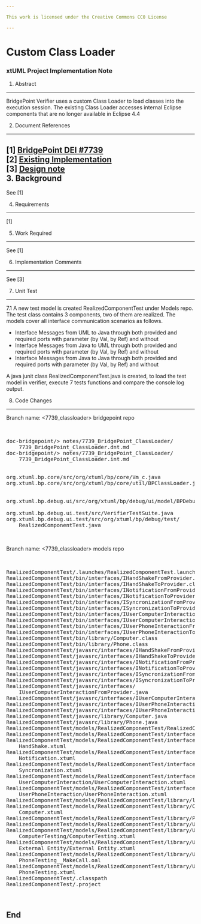 ```yaml
---

This work is licensed under the Creative Commons CC0 License

---
```


# Custom Class Loader
### xtUML Project Implementation Note


1. Abstract
-----------
BridgePoint Verifier uses a custom Class Loader to load classes into the execution
session. The existing Class Loader accesses internal Eclipse components that are
no longer available in Eclipse 4.4

2. Document References
----------------------
[1] [BridgePoint DEI #7739](https://support.onefact.net/redmine/issues/7739)   
[2] [Existing Implementation](bridgepoint/src/org.xtuml.bp.core/src/org/xtuml/bp/core/util/BPClassLoader.java)  
[3] [Design note](https://github.com/nmohamad/bridgepoint/blob/7739_classloader/doc-bridgepoint/notes/7739_BridgePoint_ClassLoader/7739_BridgePoint_ClassLoader.dnt.md)  
3. Background
-------------
See [1]

4. Requirements
---------------
[1]

5. Work Required
----------------
See [1]

6. Implementation Comments
--------------------------
See [3]

7. Unit Test
------------
7.1 A new test model is created RealizedComponentTest under Models repo. The 
test class contains 3 components, two of them are realized. The models cover 
all interface communication scenarios as follows.
- Interface Messages from UML to Java through both provided and required ports with parameter (by Val, by Ref) and without
- Interface Messages from Java to UML through both provided and required ports with parameter (by Val, by Ref) and without
- Interface Messages from Java to Java through both provided and required ports with parameter (by Val, by Ref) and without

A java junit class RealizedComponentTest.java is created, to load the test model
in verifier, execute 7 tests functions and compare the console log output.

8. Code Changes
---------------
Branch name: <7739_classloader>  bridgepoint repo

<pre>


doc-bridgepoint/> notes/7739_BridgePoint_ClassLoader/
    7739_BridgePoint_ClassLoader.dnt.md
doc-bridgepoint/> notes/7739_BridgePoint_ClassLoader/
    7739_BridgePoint_ClassLoader.int.md


org.xtuml.bp.core/src/org/xtuml/bp/core/Vm_c.java
org.xtuml.bp.core/src/org/xtuml/bp/core/util/BPClassLoader.java


org.xtuml.bp.debug.ui/src/org/xtuml/bp/debug/ui/model/BPDebugTarget.java

org.xtuml.bp.debug.ui.test/src/VerifierTestSuite.java
org.xtuml.bp.debug.ui.test/src/org/xtuml/bp/debug/test/
    RealizedComponentTest.java


</pre>

Branch name: <7739_classloader>  models repo

<pre>


RealizedComponentTest/.launches/RealizedComponentTest.launch
RealizedComponentTest/bin/interfaces/IHandShakeFromProvider.class
RealizedComponentTest/bin/interfaces/IHandShakeToProvider.class
RealizedComponentTest/bin/interfaces/INotificationFromProvider.class
RealizedComponentTest/bin/interfaces/INotificationToProvider.class
RealizedComponentTest/bin/interfaces/ISyncronizationFromProvider.class
RealizedComponentTest/bin/interfaces/ISyncronizationToProvider.class
RealizedComponentTest/bin/interfaces/IUserComputerInteractionFromProvider.class
RealizedComponentTest/bin/interfaces/IUserComputerInteractionToProvider.class
RealizedComponentTest/bin/interfaces/IUserPhoneInteractionFromProvider.class
RealizedComponentTest/bin/interfaces/IUserPhoneInteractionToProvider.class
RealizedComponentTest/bin/library/Computer.class
RealizedComponentTest/bin/library/Phone.class
RealizedComponentTest/javasrc/interfaces/IHandShakeFromProvider.java
RealizedComponentTest/javasrc/interfaces/IHandShakeToProvider.java
RealizedComponentTest/javasrc/interfaces/INotificationFromProvider.java
RealizedComponentTest/javasrc/interfaces/INotificationToProvider.java
RealizedComponentTest/javasrc/interfaces/ISyncronizationFromProvider.java
RealizedComponentTest/javasrc/interfaces/ISyncronizationToProvider.java
RealizedComponentTest/javasrc/interfaces/
    IUserComputerInteractionFromProvider.java
RealizedComponentTest/javasrc/interfaces/IUserComputerInteractionToProvider.java
RealizedComponentTest/javasrc/interfaces/IUserPhoneInteractionFromProvider.java
RealizedComponentTest/javasrc/interfaces/IUserPhoneInteractionToProvider.java
RealizedComponentTest/javasrc/library/Computer.java
RealizedComponentTest/javasrc/library/Phone.java
RealizedComponentTest/models/RealizedComponentTest/RealizedComponentTest.xtuml
RealizedComponentTest/models/RealizedComponentTest/interfaces/interfaces.xtuml
RealizedComponentTest/models/RealizedComponentTest/interfaces/HandShake/
    HandShake.xtuml
RealizedComponentTest/models/RealizedComponentTest/interfaces/Notification/
    Notification.xtuml
RealizedComponentTest/models/RealizedComponentTest/interfaces/Syncronization/
    Syncronization.xtuml
RealizedComponentTest/models/RealizedComponentTest/interfaces/
    UserComputerInteraction/UserComputerInteraction.xtuml
RealizedComponentTest/models/RealizedComponentTest/interfaces/
    UserPhoneInteraction/UserPhoneInteraction.xtuml
RealizedComponentTest/models/RealizedComponentTest/library/library.xtuml
RealizedComponentTest/models/RealizedComponentTest/library/Computer/
    Computer.xtuml
RealizedComponentTest/models/RealizedComponentTest/library/Phone/Phone.xtuml
RealizedComponentTest/models/RealizedComponentTest/library/User/User.xtuml
RealizedComponentTest/models/RealizedComponentTest/library/User/
    ComputerTesting/ComputerTesting.xtuml
RealizedComponentTest/models/RealizedComponentTest/library/User/
    External Entity/External Entity.xtuml
RealizedComponentTest/models/RealizedComponentTest/library/User/PhoneTesting/
    PhoneTesting__MakeCall.oal
RealizedComponentTest/models/RealizedComponentTest/library/User/PhoneTesting/
    PhoneTesting.xtuml
RealizedComponentTest/.classpath
RealizedComponentTest/.project


</pre>


End
---


